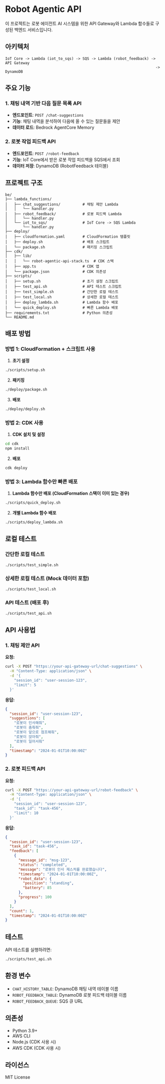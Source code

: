 # Robot Agentic API

이 프로젝트는 로봇 에이전트 AI 시스템을 위한 API Gateway와 Lambda 함수들로 구성된 백엔드 서비스입니다.

## 아키텍처

```
IoT Core -> Lambda (iot_to_sqs) -> SQS -> Lambda (robot_feedback) -> API Gateway
                                                                    -> DynamoDB
```

## 주요 기능

### 1. 채팅 내역 기반 다음 질문 목록 API
- **엔드포인트**: `POST /chat-suggestions`
- **기능**: 채팅 내역을 분석하여 다음에 올 수 있는 질문들을 제안
- **데이터 로드**: Bedrock AgentCore Memory

### 2. 로봇 작업 피드백 API
- **엔드포인트**: `POST /robot-feedback`
- **기능**: IoT Core에서 받은 로봇 작업 피드백을 SQS에서 조회
- **데이터 저장**: DynamoDB (RobotFeedback 테이블)

## 프로젝트 구조

```
be/
├── lambda_functions/
│   ├── chat_suggestions/          # 채팅 제안 Lambda
│   │   └── handler.py
│   ├── robot_feedback/            # 로봇 피드백 Lambda
│   │   └── handler.py
│   └── iot_to_sqs/                # IoT Core -> SQS Lambda
│       └── handler.py
├── deploy/
│   ├── cloudformation.yaml        # CloudFormation 템플릿
│   ├── deploy.sh                  # 배포 스크립트
│   └── package.sh                 # 패키징 스크립트
├── cdk/
│   ├── lib/
│   │   └── robot-agentic-api-stack.ts  # CDK 스택
│   ├── app.ts                     # CDK 앱
│   └── package.json               # CDK 의존성
├── scripts/
│   ├── setup.sh                   # 초기 설정 스크립트
│   ├── test_api.sh                # API 테스트 스크립트
│   ├── test_simple.sh             # 간단한 로컬 테스트
│   ├── test_local.sh              # 상세한 로컬 테스트
│   ├── deploy_lambda.sh           # Lambda 함수 배포
│   └── quick_deploy.sh            # 빠른 Lambda 배포
├── requirements.txt               # Python 의존성
└── README.md
```

## 배포 방법

### 방법 1: CloudFormation + 스크립트 사용

1. **초기 설정**
```bash
./scripts/setup.sh
```

2. **패키징**
```bash
./deploy/package.sh
```

3. **배포**
```bash
./deploy/deploy.sh
```

### 방법 2: CDK 사용

1. **CDK 설치 및 설정**
```bash
cd cdk
npm install
```

2. **배포**
```bash
cdk deploy
```

### 방법 3: Lambda 함수만 빠른 배포

1. **Lambda 함수만 배포 (CloudFormation 스택이 이미 있는 경우)**
```bash
./scripts/quick_deploy.sh
```

2. **개별 Lambda 함수 배포**
```bash
./scripts/deploy_lambda.sh
```

## 로컬 테스트

### 간단한 로컬 테스트
```bash
./scripts/test_simple.sh
```

### 상세한 로컬 테스트 (Mock 데이터 포함)
```bash
./scripts/test_local.sh
```

### API 테스트 (배포 후)
```bash
./scripts/test_api.sh
```

## API 사용법

### 1. 채팅 제안 API

**요청:**
```bash
curl -X POST "https://your-api-gateway-url/chat-suggestions" \
  -H "Content-Type: application/json" \
  -d '{
    "session_id": "user-session-123",
    "limit": 5
  }'
```

**응답:**
```json
{
  "session_id": "user-session-123",
  "suggestions": [
    "로봇이 인사해줘",
    "로봇이 춤춰줘",
    "로봇이 앞으로 점프해줘",
    "로봇이 앉아줘",
    "로봇이 일어서줘"
  ],
  "timestamp": "2024-01-01T10:00:00Z"
}
```

### 2. 로봇 피드백 API

**요청:**
```bash
curl -X POST "https://your-api-gateway-url/robot-feedback" \
  -H "Content-Type: application/json" \
  -d '{
    "session_id": "user-session-123",
    "task_id": "task-456",
    "limit": 10
  }'
```

**응답:**
```json
{
  "session_id": "user-session-123",
  "task_id": "task-456",
  "feedback": [
    {
      "message_id": "msg-123",
      "status": "completed",
      "message": "로봇이 인사 제스처를 완료했습니다",
      "timestamp": "2024-01-01T10:00:00Z",
      "robot_data": {
        "position": "standing",
        "battery": 85
      },
      "progress": 100
    }
  ],
  "count": 1,
  "timestamp": "2024-01-01T10:00:00Z"
}
```

## 테스트

API 테스트를 실행하려면:

```bash
./scripts/test_api.sh
```

## 환경 변수

- `CHAT_HISTORY_TABLE`: DynamoDB 채팅 내역 테이블 이름
- `ROBOT_FEEDBACK_TABLE`: DynamoDB 로봇 피드백 테이블 이름
- `ROBOT_FEEDBACK_QUEUE`: SQS 큐 URL

## 의존성

- Python 3.9+
- AWS CLI
- Node.js (CDK 사용 시)
- AWS CDK (CDK 사용 시)

## 라이선스

MIT License
